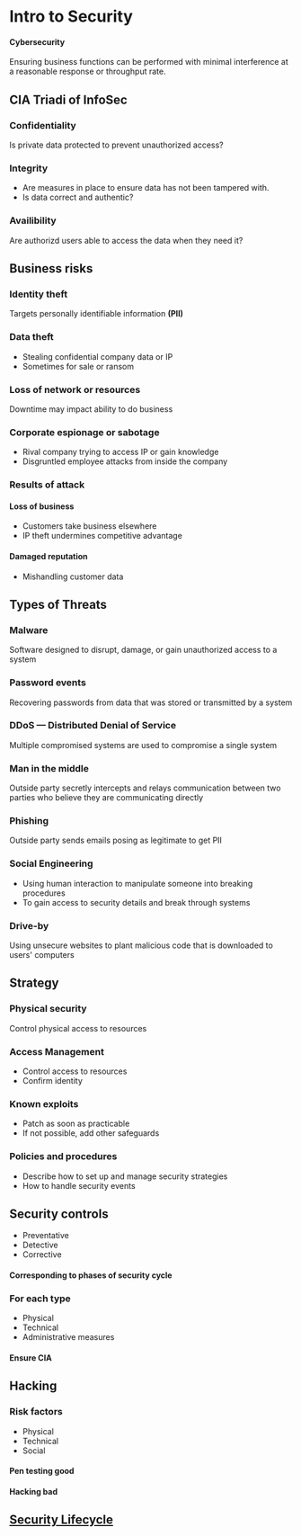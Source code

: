 # Intro to Security
#### Cybersecurity
Ensuring business functions can be performed with minimal interference at a reasonable response or throughput rate.
## CIA Triadi of InfoSec
### Confidentiality
Is private data protected to prevent unauthorized access?
### Integrity
* Are measures in place to ensure data has not been tampered with.
* Is data correct and authentic?
### Availibility
Are authorizd users able to access the data when they need it?
## Business risks
### Identity theft
Targets personally identifiable information **(PII)**
### Data theft
* Stealing confidential company data or IP
* Sometimes for sale or ransom
### Loss of network or resources
Downtime may impact ability to do business
### Corporate espionage or sabotage
* Rival company trying to access IP or gain knowledge
* Disgruntled employee attacks from inside the company
### Results of attack
#### Loss of business
* Customers take business elsewhere
* IP theft undermines competitive advantage
#### Damaged reputation
* Mishandling customer data
## Types of Threats
### Malware
Software designed to disrupt, damage, or gain unauthorized access to a system
### Password events
Recovering passwords from data that was stored or transmitted by a system
### DDoS — Distributed Denial of Service
Multiple compromised systems are used to compromise a single system
### Man in the middle
Outside party secretly intercepts and relays communication between two parties who believe they are communicating directly
### Phishing
Outside party sends emails posing as legitimate to get PII
### Social Engineering 
* Using human interaction to manipulate someone into breaking procedures
* To gain access to security details and break through systems
### Drive-by
Using unsecure websites to plant malicious code that is downloaded to users' computers
## Strategy
### Physical security
Control physical access to resources
### Access Management
* Control access to resources
* Confirm identity
### Known exploits
* Patch as soon as practicable
* If not possible, add other safeguards
### Policies and procedures
* Describe how to set up and manage security strategies
* How to handle security events
## Security controls
* Preventative
* Detective
* Corrective
#### Corresponding to phases of security cycle
### For each type
* Physical
* Technical
* Administrative measures
#### Ensure CIA
## Hacking
### Risk factors
* Physical
* Technical
* Social
#### Pen testing good
#### Hacking bad
## [Security Lifecycle](./02-security-lifecycle.md)

